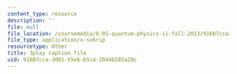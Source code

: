 ```yaml
---
content_type: resource
description: ''
file: null
file_location: /coursemedia/8-05-quantum-physics-ii-fall-2013/91607cca300155e6b5c4204db285a29c_xieyFMfX-Ao.vtt
file_type: application/x-subrip
resourcetype: Other
title: 3play caption file
uid: 91607cca-3001-55e6-b5c4-204db285a29c
---
```


